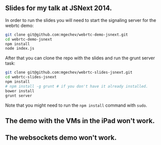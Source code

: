 ## Slides for my talk at JSNext 2014.

In order to run the slides you will need to start the signaling server for the webrtc demo:

```bash
git clone git@github.com:mgechev/webrtc-demo-jsnext.git
cd webrtc-demo-jsnext
npm install
node index.js
```

After that you can clone the repo with the slides and run the grunt server task:

```bash
git clone git@github.com:mgechev/webrtc-slides-jsnext.git
cd webrtc-slides-jsnext
npm install
# npm install -g grunt # if you don't have it already installed.
bower install
grunt server
```

Note that you might need to run the `npm install` command with `sudo`.

## The demo with the VMs in the iPad won't work.
## The websockets demo won't work.
